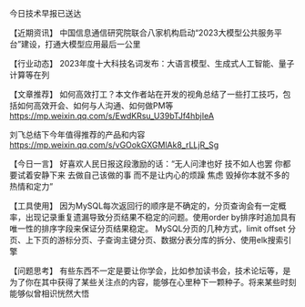 今日技术早报已送达

【近期资讯】
中国信息通信研究院联合八家机构启动“2023大模型公共服务平台”建设，打通大模型应用最后一公里

【行业动态】
2023年度十大科技名词发布：大语言模型、生成式人工智能、量子计算等在列

【文章推荐】
如何高效打工？本文作者站在开发的视角总结了一些打工技巧，包括如何高效开会、如何与人沟通、如何做PM等
https://mp.weixin.qq.com/s/EwdKRsu_U39bTJf4hbjIeA

刘飞总结下今年值得推荐的产品和内容
https://mp.weixin.qq.com/s/vGOokGXGMlAk8_rLLjR_Sg

【今日一言】
好喜欢人民日报这段激励的话：“无人问津也好 技不如人也罢 你都要试着安静下来 去做自己该做的事 而不是让内心的烦躁 焦虑 毁掉你本就不多的热情和定力”

【工具使用】
因为MySQL每次返回行的顺序是不确定的，分页查询会有一定概率，出现记录重复遗漏导致分页结果不稳定的问题。使用order by排序时追加具有唯一性的排序字段来保证分页结果稳定。
MySQL分页的几种方式，limit offset 分页、上下页的游标分页、子查询主键分页、数据分表分库的拆分、使用elk搜索引擎

【问题思考】
有些东西不一定是要让你学会，比如参加读书会，技术论坛等，是为了你在其中获得了某些关注点的内容，能够在心里种下一颗种子。将来某些时刻能够似曾相识恍然大悟